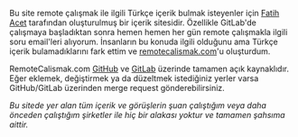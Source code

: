 Bu site remote çalışmak ile ilgili Türkçe içerik bulmak isteyenler için [Fatih Acet](https://twitter.com/fatihacet) tarafından oluşturulmuş bir içerik sitesidir. Özellikle GitLab'de çalışmaya başladıktan sonra hemen hemen her gün remote çalışmakla ilgili soru email'leri alıyorum. İnsanların bu konuda ilgili olduğunu ama Türkçe içerik bulamadıklarını fark ettim ve [remotecalismak.com](/)'u oluşturdum.

RemoteCalismak.com [GitHub](https://github.com/fatihacet/remotecalismak-com) ve [GitLab](https://gitlab.com/fatihacet/remotecalismak-com) üzerinde tamamen açık kaynaklıdır. Eğer eklemek, değiştirmek ya da düzeltmek istediğiniz yerler varsa GitHub/GitLab üzerinden merge request gönderebilirsiniz.


*Bu sitede yer alan tüm içerik ve görüşlerin şuan çalıştığım veya daha önceden çalıştığım şirketler ile hiç bir alakası yoktur ve tamamen şahsıma aittir.*
